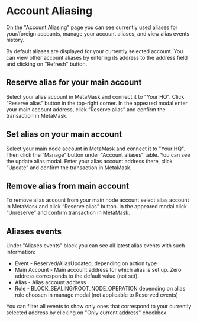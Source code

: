 # Account Aliasing

On the "Account Aliasing" page you can see currently used aliases for your/foreign accounts, manage your account aliases, and view alias events history.

By default aliases are displayed for your currently selected account. You can view other account aliases by entering its address to the address field and clicking on "Refresh" button.

## Reserve alias for your main account

Select your alias account in MetaMask and connect it to "Your HQ". Click “Reserve alias” button in the top-right corner. In the appeared modal enter your main account address, click “Reserve alias” and confirm the transaction in MetaMask.

## Set alias on your main account

Select your main node account in MetaMask and connect it to "Your HQ". Then click the “Manage” button under "Account aliases" table. You can see the update alias modal. Enter your alias account address there, click “Update” and confirm the transaction in MetaMask.

## Remove alias from main account

To remove alias account from your main node account select alias account in MetaMask and click “Reserve alias” button. In the appeared modal click “Unreserve” and confirm transaction in MetaMask.

## Aliases events

Under "Aliases events" block you can see all latest alias events with such information:

- Event - Reserved/AliasUpdated, depending on action type
- Main Account - Main account address for which alias is set up. Zero address corresponds to the default value (not set).
- Alias - Alias account address
- Role - BLOCK_SEALING/ROOT_NODE_OPERATION depending on alias role choosen in manage modal (not applicable to Reserved events)

You can filter all events to show only ones that correspond to your currently selected address by clicking on "Only current address" checkbox.
